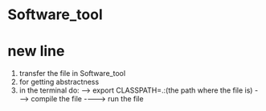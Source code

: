 # Software_tool
# new line
1. transfer the file in Software_tool
2. for getting abstractness
3. in the terminal do:
     --> export CLASSPATH=.:(the path where the file is)
     ---> compile the file 
     ----> run the file 